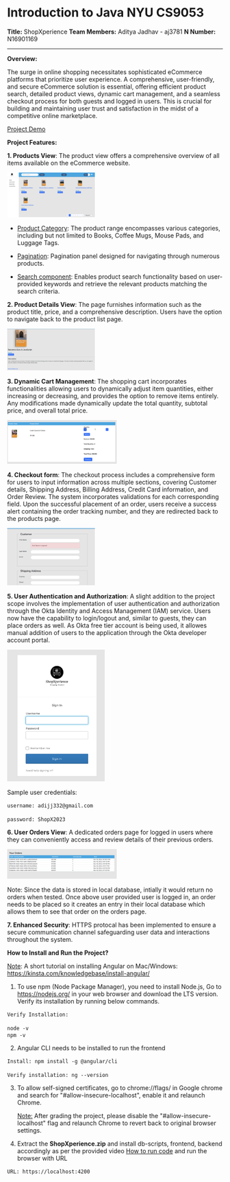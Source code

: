 # **Introduction to Java NYU CS9053**

**Title:** ShopXperience **Team Members:** Aditya Jadhav - aj3781 **N Number:** N16901169

---

**Overview:**

The surge in online shopping necessitates sophisticated eCommerce platforms that prioritize user experience. A comprehensive, user-friendly, and secure eCommerce solution is essential, offering efficient product search, detailed product views, dynamic cart management, and a seamless checkout process for both guests and logged in users. This is crucial for building and maintaining user trust and satisfaction in the midst of a competitive online marketplace.

[Project Demo](https://drive.google.com/file/d/1cWB5kPEvjHfqBJy5GfGeGBa6LtZn-lSU/view?usp=sharing)

**Project Features:**

**1. Products View**: The product view offers a comprehensive overview of all items available on the eCommerce website.

​	<img src="images/image-20231217171232829.png" alt="image-20231217171232829" style="zoom:20%;" />

- <u>Product Category</u>: The product range encompasses various categories, including but not limited to Books, Coffee Mugs, Mouse Pads, and Luggage Tags.

- <u>Pagination</u>: Pagination panel designed for navigating through numerous products.

- <u>Search component</u>: Enables product search functionality based on user-provided keywords and retrieve the relevant products matching the search criteria.

**2. Product Details View**: The page furnishes information such as the product title, price, and a comprehensive description. Users have the option to navigate back to the product list page.

​			<img src="images/image-20231217171656315.png" alt="image-20231217171656315" style="zoom:20%;" />

<div style="page-break-after: always;"></div>

**3. Dynamic Cart Management**: The shopping cart incorporates functionalities allowing users to dynamically adjust item quantities, either increasing or decreasing, and provides the option to remove items entirely. Any modifications made dynamically update the total quantity, subtotal price, and overall total price.

​				<img src="images/image-20231217180355852.png" alt="image-20231217180355852" style="zoom:25%;" />

**4. Checkout form**: The checkout process includes a comprehensive form for users to input information across multiple sections, covering Customer details, Shipping Address, Billing Address, Credit Card information, and Order Review. The system incorporates validations for each corresponding field. Upon the successful placement of an order, users receive a success alert containing the order tracking number, and they are redirected back to the products page.

​								<img src="images/image-20231217180556495.png" alt="image-20231217180556495" style="zoom:20%;" />	

**5. User Authentication and Authorization**: A slight addition to the project scope involves the implementation of user authentication and authorization through the Okta Identity and Access Management (IAM) service. Users now have the capability to login/logout and, similar to guests, they can place orders as well. As Okta free tier account is being used, it allowes manual addition of users to the application through the Okta developer account portal.

​											<img src="images/image-20231217182257198.png" alt="image-20231217182257198" style="zoom:30%;" />

Sample user credentials:

```
username: adijj332@gmail.com

password: ShopX2023
```

<div style="page-break-after: always;"></div>

**6. User Orders View**: A dedicated orders page for logged in users where they can conveniently access and review details of their previous orders.

​		<img src="images/image-20231217181932373.png" alt="image-20231217181932373" style="zoom:25%;" />				

Note: Since the data is stored in local database, intially it would return no orders when tested. Once above user provided user is logged in, an order needs to be placed so it creates an entry in their local database which  allows them to see that order on the orders page.



**7. Enhanced Security**: HTTPS protocal has been implemented to ensure a secure communication channel safeguarding user data and interactions throughout the system.



**How to Install and Run the Project?**

<u>Note</u>: A short tutorial on installing Angular on Mac/Windows: https://kinsta.com/knowledgebase/install-angular/

1. To use npm (Node Package Manager), you need to install Node.js, Go to https://nodejs.org/ in your web browser and download the LTS version. Verify its installation by running below commands.

```
Verify Installation:

node -v
npm -v
```

2. Angular CLI needs to be installed to run the frontend

```
Install: npm install -g @angular/cli

Verify installation: ng --version
```

  3. To allow self-signed certificates, go to chrome://flags/ in Google chrome and search for "#allow-insecure-localhost", enable it and relaunch Chrome. 

     <u>Note:</u> After grading the project, please disable the "#allow-insecure-localhost" flag and relaunch Chrome to revert back to original browser settings.

     

  4. Extract the **ShopXperience.zip** and install db-scripts, frontend, backend accordingly as per the provided video [How to run code](https://drive.google.com/file/d/1a2LjAokDrSaUpjhDL99WM3Sg8uTeRarF/view?usp=sharing)  and run the browser with URL

```
URL: https://localhost:4200
```

​		